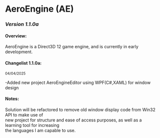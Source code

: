 <head> 
    <h1>AeroEngine (AE)</h1> 
    <h3><i>Version 1.1.0a</i></h3>
</head>
<body>
    <h4>Overview:</h4>
    <p>
        AeroEngine is a Direct3D 12 game engine, and is currently in early development.<br>
    </p>
    <h4>Changelist 1.1.0a:</h4>
    <small>04/04/2025</small>
    <p>
        -Added new project AeroEngineEditor using WPF(C#,XAML) for window design<br>
    </p>
    <h4>Notes:</h4>
    <p>
        Solution will be refactored to remove old window display code from Win32 API to make use of<br>
        new project for structure and ease of access purposes, as well as a learning tool for increasing<br>
        the languages I am capable to use.
    </p>
</body>
